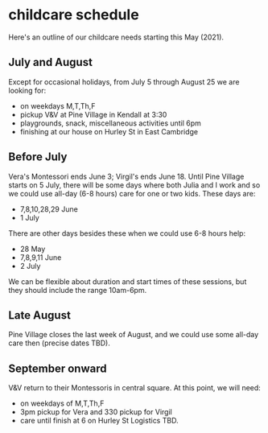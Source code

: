 # childcare schedule 

Here's an outline of our childcare needs starting this May (2021).

## July and August

Except for occasional holidays, from July 5 through August 25 we are looking for:
  * on weekdays M,T,Th,F
  * pickup V&V at Pine Village in Kendall at 3:30
  * playgrounds, snack, miscellaneous activities until 6pm
  * finishing at our house on Hurley St in East Cambridge

## Before July

Vera's Montessori ends June 3; Virgil's ends June 18.  Until Pine Village starts on 5 July, there will be some days where both Julia and I work and so we could use all-day (6-8 hours) care for one or two kids.  These days are:

  * 7,8,10,28,29 June
  * 1 July

There are other days besides these when we could use 6-8 hours help:
  * 28 May
  * 7,8,9,11 June
  * 2 July

We can be flexible about duration and start times of these sessions, but they should include the range 10am-6pm.

## Late August

Pine Village closes the last week of August, and we could use some all-day care then (precise dates TBD).

## September onward

V&V return to their Montessoris in central square.  At this point, we will need:
- on weekdays of M,T,Th,F
- 3pm pickup for Vera and 330 pickup for Virgil
- care until finish at 6 on Hurley St
Logistics TBD.
